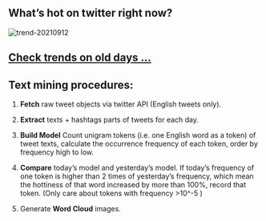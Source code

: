 ## What’s hot on twitter right now?

![trend-20210912][wordcloud]

[wordcloud]: https://raw.githubusercontent.com/xdqc/tweet-trend-everyday/master/word-cloud/trend-20210912.png?token=AF5V4P7ADR6KQBZ4CEDTNIK6AXRMU "trend-20210912"

## [Check trends on old days ...](https://github.com/xdqc/tweet-trend-everyday/tree/master/word-cloud)

## Text mining procedures:

1. **Fetch** raw tweet objects via twitter API (English tweets only).

2. **Extract** texts + hashtags parts of tweets for each day.

3. **Build Model** Count unigram tokens (i.e. one English word as a token) of tweet texts, calculate the occurrence frequency of each token, order by frequency high to low.

4. **Compare** today’s model and yesterday’s model. If today’s frequency of one token is higher than 2 times of yesterday’s frequency, which mean the hottiness of that word increased by more than 100%, record that token. (Only care about tokens with frequency >10^-5 )

5. Generate **Word Cloud** images.

